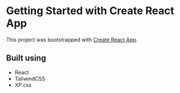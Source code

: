 # Getting Started with Create React App

This project was bootstrapped with [Create React App](https://github.com/facebook/create-react-app).

## Built using

- React
- TailwindCSS
- XP.css
